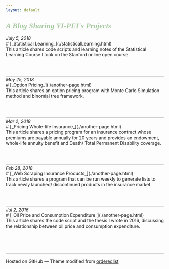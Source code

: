 ```yaml
---
layout: default
---
```

<div class="d"><font color="#a9cba3"><font face="cursive"><font size="5"><b><i> A Blog Sharing YI-PEI's Projects</i></b></font></font></font></div>
<br>
<div class="d"><i>July 5, 2018</i></div>
# [_Statistical Learning_](./statisticalLearning.html)   
<div class="d"></div>
This article shares code scripts and learning notes of the Statistical Learning Course I took on the Stanford online open course.
<br>
<br>
<br>
<br>
<svg height="20" width="800">
  <line x1="0" y1="10" x2="500" y2="10" style="stroke:rgb(179, 179, 179);stroke-width:1.5" />
</svg>
<div class="d"><i>May 25, 2018</i></div>
# [_Option Pricing_](./another-page.html)   
<div class="d"></div>
This article shares an option pricing program with Monte Carlo Simulation method and binomial tree framework.<br>
<br>
<br>
<br>
<svg height="20" width="800">
  <line x1="0" y1="10" x2="500" y2="10" style="stroke:rgb(179, 179, 179);stroke-width:1.5" />
</svg>
<div class="d"><i>Mar 2, 2018</i></div>
# [_Pricing Whole-life Insurance_](./another-page.html)   
<div class="d"></div>
This article shares a pricing program for an insurance contract whose premiums are payable annually for 20 years and provides an endowment, whole-life annuity benefit and Death/ Total Permanent Disability coverage.<br>
<br>
<br>
<br>
<svg height="20" width="800">
  <line x1="0" y1="10" x2="500" y2="10" style="stroke:rgb(179, 179, 179);stroke-width:1.5" />
</svg>
<div class="d"><i>Feb 28, 2018</i></div>
# [_Web Scraping Insurance Products_](./another-page.html)   
<div class="d"></div>
This article shares a program that can be run weekly to generate lists to track newly launched/ discontinued products in the insurance market.
<br>
<br>
<br>
<br>
<svg height="20" width="800">
  <line x1="0" y1="10" x2="500" y2="10" style="stroke:rgb(179, 179, 179);stroke-width:1.5" />
</svg>
<div class="d"><i>Jul 2, 2016</i></div>
# [_Oil Price and Consumption Expenditure_](./another-page.html)   
<div class="d"></div>
This article shares the code script and the thesis I wrote in 2016, discussing the relationship between oil price and consumption expenditure.
<br>
<br>
<br>
<br>
<br>
<svg height="20" width="800">
  <line x1="0" y1="10" x2="500" y2="10" style="stroke:rgb(179, 179, 179);stroke-width:1.5" />
</svg>

Hosted on GitHub &mdash; Theme modified from <a href="https://github.com/orderedlist">orderedlist</a>
